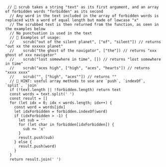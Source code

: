      // 🧠 scrub takes a string "text" as its first argument, and an array of forbidden words "forbidden" as its second
      // Any word in the text included in the array of forbidden words is replaced with a word of equal length but made of lowcase "x"
      // The scrubbed text is then returned from the function, as seen in the examples below
      // No punctuation is used in the text
      // 🧠 Examples of usage:
      //    scrub("out of the silent planet", ["of", "silent"]) // returns "out xx the xxxxxx planet"
      //    scrub("the ghost of the navigator", ["the"]) // returns "xxx ghost of xxx navigator"
      //    scrub("lost somewhere in time", []) // returns "lost somewhere in time"
      //    scrub("aces high", ["high", "aces", "hearts"]) // returns "xxxx xxxx"
      //    scrub("", ["high", "aces""]) // returns ""
      // 🌟 HINT: useful array methods to use are `push`, `indexOf`, `split`, `join`
      if (!text.length || !forbidden.length) return text
      const words = text.split(' ')
      const result = []
      for (let idx = 0; idx < words.length; idx++) {
        const word = words[idx]
        let idxForbidden = forbidden.indexOf(word)
        if (idxForbidden > -1) {
          let sub = ''
          for (let char in forbidden[idxForbidden]) {
            sub += 'x'
          }
          result.push(sub)
        } else {
          result.push(word)
        }
      }
      return result.join(' ')